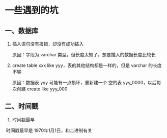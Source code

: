 # 一些遇到的坑

## 一、数据库

1. 插入语句没有报错，却没有成功插入

   原因：字段为 varchar 类型，但长度太短了，想要插入的数据长度比较长

2. create table  xxx like yyy，表的其他结构都是一样的，但是 varchar 的长度不够

   原因：数据表 yyy 可能有一点损坏，重新建一个 空的表 yyy_0000，以后每次创建 create like yyy_000

## 二、时间戳

1. 时间戳最早

​			时间戳最早是 1970年1月1日，和二进制有关







